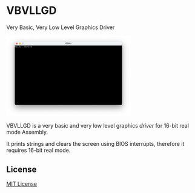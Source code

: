 # VBVLLGD
Very Basic, Very Low Level Graphics Driver

<img src="Demo.png" width="65%"/>

VBVLLGD is a very basic and very low level graphics *driver* for 16-bit real mode Assembly. 

It prints strings and clears the screen using BIOS interrupts, therefore it requires 16-bit real mode. 

## License
[MIT License](LICENSE.md)

